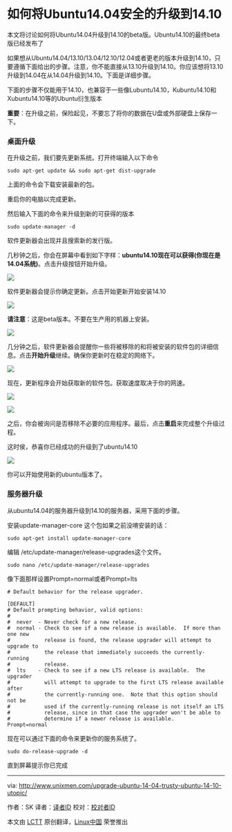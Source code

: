 如何将Ubuntu14.04安全的升级到14.10
================================================================================
本文将讨论如何将Ubuntu14.04升级到14.10的beta版。Ubuntu14.10的最终beta版已经发布了

如果想从Ubuntu14.04/13.10/13.04/12.10/12.04或者更老的版本升级到14.10，只要遵循下面给出的步骤。注意，你不能直接从13.10升级到14.10。你应该想将13.10升级到14.04在从14.04升级到14.10。下面是详细步骤。

下面的步骤不仅能用于14.10，也兼容于一些像Lubuntu14.10，Kubuntu14.10和Xubuntu14.10等的Ubuntu衍生版本

**重要**：在升级之前，保险起见，不要忘了将你的数据在U盘或外部硬盘上保存一下。

### 桌面升级 ###

在升级之前，我们要先更新系统。打开终端输入以下命令

    sudo apt-get update && sudo apt-get dist-upgrade

上面的命令会下载安装最新的包。

重启你的电脑以完成更新。

然后输入下面的命令来升级到新的可获得的版本

    sudo update-manager -d

软件更新器会出现并且搜索新的发行版。

几秒钟之后，你会在屏幕中看到如下字样：**ubuntu14.10现在可以获得(你现在是14.04系统)**。点击升级按钮开始升级。

![](http://180016988.r.cdn77.net/wp-content/uploads/2014/10/Software-Updater_001.png)

软件更新器会提示你确定更新。点击开始更新开始安装14.10

![](http://180016988.r.cdn77.net/wp-content/uploads/2014/10/Release-Notes_002.png)

**请注意**：这是beta版本。不要在生产用的机器上安装。

![](http://180016988.r.cdn77.net/wp-content/uploads/2014/10/Distribution-Upgrade_003.png)

几分钟之后，软件更新器会提醒你一些将被移除的和将被安装的软件包的详细信息。点击**开始升级**继续。确保你更新时在稳定的网络下。

![](http://180016988.r.cdn77.net/wp-content/uploads/2014/10/Untitled-window_004.png)

现在，更新程序会开始获取新的软件包。获取速度取决于你的网速。

![](http://180016988.r.cdn77.net/wp-content/uploads/2014/10/Distribution-Upgrade_005.png)

![](http://180016988.r.cdn77.net/wp-content/uploads/2014/10/Distribution-Upgrade_001.png)

之后，你会被询问是否移除不必要的应用程序。最后，点击**重启**来完成整个升级过程。

这时侯，恭喜你已经成功的升级到了ubuntu14.10

![](http://180016988.r.cdn77.net/wp-content/uploads/2014/10/Details_002.png)

你可以开始使用新的ubuntu版本了。

### 服务器升级 ###

从ubuntu14.04的服务器升级到14.10的服务器，采用下面的步骤。

安装update-manager-core 这个包如果之前没唷安装的话：

    sudo apt-get install update-manager-core

编辑 /etc/update-manager/release-upgrades这个文件。

    sudo nano /etc/update-manager/release-upgrades

像下面那样设置Prompt=normal或者Prompt=lts

    # Default behavior for the release upgrader.
    
    [DEFAULT]
    # Default prompting behavior, valid options:
    #
    #  never  - Never check for a new release.
    #  normal - Check to see if a new release is available.  If more than one new
    #           release is found, the release upgrader will attempt to upgrade to
    #           the release that immediately succeeds the currently-running
    #           release.
    #  lts    - Check to see if a new LTS release is available.  The upgrader
    #           will attempt to upgrade to the first LTS release available after
    #           the currently-running one.  Note that this option should not be
    #           used if the currently-running release is not itself an LTS
    #           release, since in that case the upgrader won't be able to
    #           determine if a newer release is available.
    Prompt=normal

现在可以通过下面的命令来更新你的服务系统了。

    sudo do-release-upgrade -d

直到屏幕提示你已完成

--------------------------------------------------------------------------------

via: http://www.unixmen.com/upgrade-ubuntu-14-04-trusty-ubuntu-14-10-utopic/

作者：SK
译者：[译者ID](https://github.com/johnhoow)
校对：[校对者ID](https://github.com/校对者ID)

本文由 [LCTT](https://github.com/LCTT/TranslateProject) 原创翻译，[Linux中国](http://linux.cn/) 荣誉推出

[1]:https://wiki.ubuntu.com/UtopicUnicorn/ReleaseSchedule
